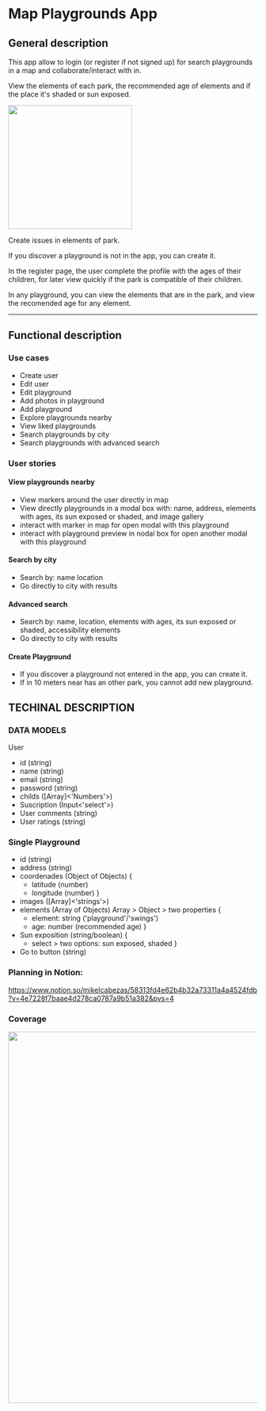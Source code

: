 # Map Playgrounds App


## General description 
This app allow to login (or register if not signed up) for search playgrounds in a map and collaborate/interact with in.

View the elements of each park, the recommended age of elements and if the place it's shaded or sun exposed.

<img src="https://media.giphy.com/media/ildLrpK7sOV9ky6NOf/giphy.gif" width="250"/>

Create issues in elements of park.

If you discover a playground is not in the app, you can create it.


In the register page, the user complete the profile with the ages of their children, for later view quickly if the park is compatible of their children.


In any playground, you can view the elements that are in the park, and view the recomended age for any element. 

---


## Functional description

### Use cases 
- Create user
- Edit user
- Edit playground 
- Add photos in playground 
- Add playground
- Explore playgrounds nearby
- View liked playgrounds
- Search playgrounds by city
- Search playgrounds with advanced search


### User stories
#### View playgrounds nearby
- View markers around the user directly in map
- View directly playgrounds in a modal box with: name, address, elements with ages, its sun exposed or shaded, and image gallery 
- interact with marker in map for open modal with this playground 
- interact with playground preview in nodal box for open another modal with this playground 

#### Search by city
- Search by: name location
- Go directly to city with results

#### Advanced search
- Search by: name, location, elements with ages, its sun exposed or shaded, accessibility elements 
- Go directly to city with results

#### Create Playground
- If you discover a playground not entered in the app, you can create it. 
- If in 10 meters near has an other park, you cannot add new playground. 


## TECHINAL DESCRIPTION 

### DATA MODELS 

User 
- id (string)
- name (string)
- email (string)
- password (string)
- childs ([Array]<'Numbers'>)
- Suscription (Input<'select'>)
- User comments (string)
- User ratings (string)


### Single Playground 
- id (string)
- address (string)
- coordenades (Object of Objects) {
    - latitude (number)
    - longitude (number)
}
- images ([Array]<'strings'>)
- elements (Array of Objects) Array > Object > two properties {
    - element: string ('playground'/'swings')
    - age: number (recommended age)
}
- Sun exposition (string/boolean) {
    - select > two options: sun exposed, shaded
}
- Go to button (string)

### Planning in Notion:
https://www.notion.so/mikelcabezas/58313fd4e62b4b32a73311a4a4524fdb?v=4e7228f7baae4d278ca0787a9b51a382&pvs=4

### Coverage

<img src="https://mikelcabezas.com/isdi/img/coverage.png" width="750"/>
